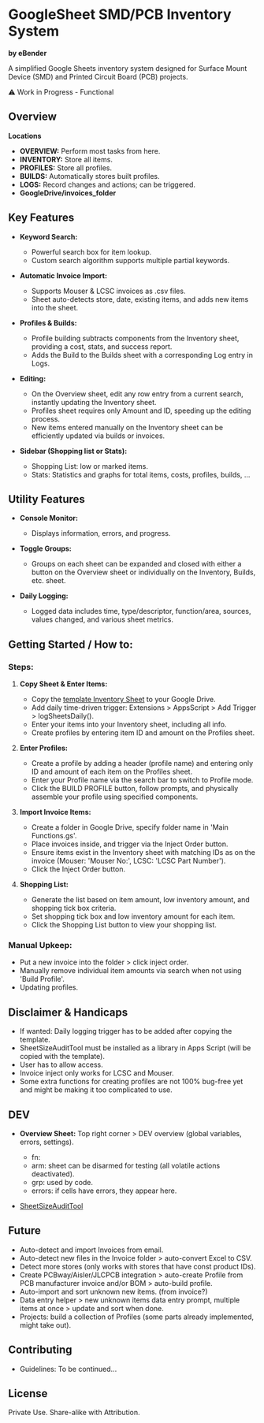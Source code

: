 # GoogleSheet SMD/PCB Inventory System

**by eBender**

A simplified Google Sheets inventory system designed for Surface Mount Device (SMD) and Printed Circuit Board (PCB) projects.

⚠️ Work in Progress - Functional

## Overview  

**Locations**
- **OVERVIEW:** Perform most tasks from here.
- **INVENTORY:** Store all items.
- **PROFILES:** Store all profiles.
- **BUILDS:** Automatically stores built profiles.
- **LOGS:** Record changes and actions; can be triggered.
- **GoogleDrive/invoices_folder**

## Key Features

- **Keyword Search:**
  - Powerful search box for item lookup.
  - Custom search algorithm supports multiple partial keywords.

- **Automatic Invoice Import:**
  - Supports Mouser & LCSC invoices as .csv files.
  - Sheet auto-detects store, date, existing items, and adds new items into the sheet.

- **Profiles & Builds:**
  - Profile building subtracts components from the Inventory sheet, providing a cost, stats, and success report.
  - Adds the Build to the Builds sheet with a corresponding Log entry in Logs.

- **Editing:**
  - On the Overview sheet, edit any row entry from a current search, instantly updating the Inventory sheet.
  - Profiles sheet requires only Amount and ID, speeding up the editing process.
  - New items entered manually on the Inventory sheet can be efficiently updated via builds or invoices.

- **Sidebar (Shopping list or Stats):**
  - Shopping List: low or marked items.
  - Stats: Statistics and graphs for total items, costs, profiles, builds, ...

## Utility Features

- **Console Monitor:**
  - Displays information, errors, and progress.

- **Toggle Groups:**
  - Groups on each sheet can be expanded and closed with either a button on the Overview sheet or individually on the Inventory, Builds, etc. sheet.

- **Daily Logging:**
  - Logged data includes time, type/descriptor, function/area, sources, values changed, and various sheet metrics.



## Getting Started / How to:

### Steps:

1. **Copy Sheet & Enter Items:**
   - Copy the [template Inventory Sheet](https://docs.google.com/spreadsheets/d/1COGIPqjvaSmpCLZWWQLtgucSimMKeokUlRZeDGTBkdY) to your Google Drive.
   - Add daily time-driven trigger: Extensions > AppsScript > Add Trigger > logSheetsDaily().
   - Enter your items into your Inventory sheet, including all info.
   - Create profiles by entering item ID and amount on the Profiles sheet.

2. **Enter Profiles:**
   - Create a profile by adding a header (profile name) and entering only ID and amount of each item on the Profiles sheet.
   - Enter your Profile name via the search bar to switch to Profile mode.
   - Click the BUILD PROFILE button, follow prompts, and physically assemble your profile using specified components.

3. **Import Invoice Items:**
   - Create a folder in Google Drive, specify folder name in 'Main Functions.gs'.
   - Place invoices inside, and trigger via the Inject Order button.
   - Ensure items exist in the Inventory sheet with matching IDs as on the invoice (Mouser: 'Mouser No:', LCSC: 'LCSC Part Number').
   - Click the Inject Order button.

4. **Shopping List:**
   - Generate the list based on item amount, low inventory amount, and shopping tick box criteria.
   - Set shopping tick box and low inventory amount for each item.
   - Click the Shopping List button to view your shopping list.

### Manual Upkeep:

- Put a new invoice into the folder > click inject order.
- Manually remove individual item amounts via search when not using 'Build Profile'.
- Updating profiles.


## Disclaimer & Handicaps

- If wanted: Daily logging trigger has to be added after copying the template.
- SheetSizeAuditTool must be installed as a library in Apps Script (will be copied with the template).
- User has to allow access.
- Invoice inject only works for LCSC and Mouser.
- Some extra functions for creating profiles are not 100% bug-free yet and might be making it too complicated to use.


## DEV

- **Overview Sheet:** Top right corner > DEV overview (global variables, errors, settings).
  - fn:
  - arm: sheet can be disarmed for testing (all volatile actions deactivated).
  - grp: used by code.
  - errors: if cells have errors, they appear here.

- [SheetSizeAuditTool](https://docs.google.com/spreadsheets/d/1myUQEsA9oBNqigG8VdQnsoAnKoohFrl_wG5S7znHjAk/edit?usp=sharing)


## Future

- Auto-detect and import Invoices from email.
- Auto-detect new files in the Invoice folder > auto-convert Excel to CSV.
- Detect more stores (only works with stores that have const product IDs).
- Create PCBway/Aisler/JLCPCB integration > auto-create Profile from PCB manufacturer invoice and/or BOM > auto-build profile.
- Auto-import and sort unknown new items. (from invoice?)
- Data entry helper > new unknown items data entry prompt, multiple items at once > update and sort when done.
- Projects: build a collection of Profiles (some parts already implemented, might take out).


## Contributing

- Guidelines: To be continued...


## License

Private Use. Share-alike with Attribution.
